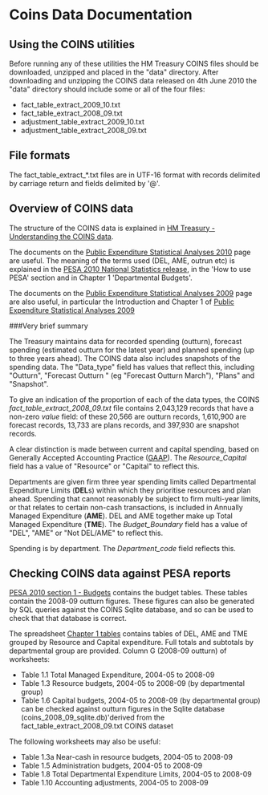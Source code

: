 Coins Data Documentation
========================

Using the COINS utilities
-------------------------

Before running any of these utilities the HM Treasury COINS files should be downloaded, unzipped and placed in the "data" directory. After downloading and unzipping the COINS data released on 4th June 2010 the "data" directory should include some or all of the four files:

* fact_table_extract_2009_10.txt
* fact_table_extract_2008_09.txt
* adjustment_table_extract_2009_10.txt
* adjustment_table_extract_2008_09.txt


File formats
------------

The fact_table_extract_*.txt files are in UTF-16 format with records delimited by carriage return and fields delimited by '@'.


Overview of COINS data
----------------------

The structure of the COINS data is explained in  [HM Treasury - Understanding the COINS data](http://www.hm-treasury.gov.uk/d/coins_guidance_040610.pdf).

The documents on the [Public Expenditure Statistical Analyses 2010](http://www.hm-treasury.gov.uk/pespub_pesa10_natstats.htm) page are useful. The meaning of the terms used (DEL, AME, outrun etc) is explained in the [PESA 2010 National Statistics release](http://www.hm-treasury.gov.uk/pespub_pesa10_natstats.htm), in the 'How to use PESA' section and in Chapter 1 'Departmental Budgets'.

The documents on the [Public Expenditure Statistical Analyses 2009](http://www.hm-treasury.gov.uk/pespub_pesa09.htm) page are also useful, in particular the Introduction and Chapter 1 of [Public Expenditure Statistical Analyses 2009](http://www.hm-treasury.gov.uk/d/pesa_180609.pdf)


###Very brief summary

The Treasury maintains data for recorded spending (outturn), forecast spending (estimated outturn for the latest year) and planned spending (up to three years ahead). The COINS data also includes snapshots of the spending data. The "Data_type" field has values that reflect this, including "Outturn", "Forecast Outturn <month>" (eg "Forecast Outturn March"), "Plans" and "Snapshot<n>".

To give an indication of the proportion of each of the data types, the COINS *fact_table_extract_2008_09.txt* file contains 2,043,129 records that have a non-zero *value* field: of these 20,566 are outturn records, 1,610,900 are forecast records, 13,733 are plans records, and 397,930 are snapshot records.

A clear distinction is made between current and capital spending, based on Generally Accepted Accounting Practice ([GAAP](http://en.wikipedia.org/wiki/GAAP)). The *Resource_Capital* field has a value of "Resource" or "Capital" to reflect this.

Departments are given firm three year spending limits called Departmental Expenditure Limits (**DEL**s) within which they prioritise resources and plan ahead. Spending that cannot reasonably be subject to firm multi-year limits, or that relates to certain non-cash transactions, is included in Annually Managed Expenditure (**AME**). DEL and AME together make up Total Managed Expenditure (**TME**). The *Budget_Boundary* field has a value of "DEL", "AME" or "Not DEL/AME" to reflect this.

Spending is by department. The *Department_code* field reflects this.


Checking COINS data against PESA reports
----------------------------------------

[PESA 2010 section 1 - Budgets](http://www.hm-treasury.gov.uk/pesa2010_section1.htm) contains the budget tables. These tables contain the 2008-09 outturn figures. These figures can also be generated by SQL queries against the COINS Sqlite database, and so can be used to check that that database is correct.

The spreadsheet [Chapter 1 tables](http://www.hm-treasury.gov.uk/d/pesa2010_chapter1_tables.xls) contains tables of DEL, AME and TME grouped by Resource and Capital expenditure. Full totals and subtotals by departmental group are provided. Column G (2008-09 outturn) of worksheets:
* Table 1.1 Total Managed Expenditure, 2004-05 to 2008-09
* Table 1.3 Resource budgets, 2004-05 to 2008-09 (by departmental group)
* Table 1.6 Capital budgets, 2004-05 to 2008-09 (by departmental group)
can be checked against outturn figures in the Sqlite database (coins_2008_09_sqlite.db)'derived from the fact_table_extract_2008_09.txt COINS dataset

The following worksheets may also be useful:
* Table 1.3a Near-cash in resource budgets, 2004-05 to 2008-09
* Table 1.5 Administration budgets, 2004-05 to 2008-09
* Table 1.8 Total Departmental Expenditure Limits, 2004-05 to 2008-09
* Table 1.10 Accounting adjustments, 2004-05 to 2008-09
